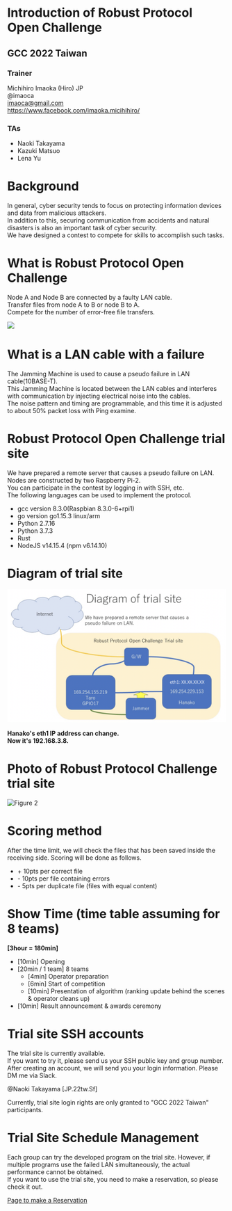 # Introduction of Robust Protocol Open Challenge

## GCC 2022 Taiwan  

### Trainer

Michihiro Imaoka (Hiro) JP  
@imaoca  
imaoca@gmail.com  
https://www.facebook.com/imaoka.micihihiro/

### TAs

- Naoki Takayama  
- Kazuki Matsuo  
- Lena Yu

# Background

In general, cyber security tends to focus on protecting information devices and data from malicious attackers.  
In addition to this, securing communication from accidents and natural disasters is also an important task of cyber security.  
We have designed a contest to compete for skills to accomplish such tasks.  

# What is Robust Protocol Open Challenge

Node A and Node B are connected by a faulty LAN cable.  
Transfer files from node A to B or node B to A.  
Compete for the number of error-free file transfers.  

![](img/fig1.png) 

# What is a LAN cable with a failure

The Jamming Machine is used to cause a pseudo failure in LAN cable(10BASE-T).  
This Jamming Machine is located between the LAN cables and interferes with communication by injecting electrical noise into the cables.  
The noise pattern and timing are programmable, and this time it is adjusted to about 50% packet loss with Ping examine.  

# Robust Protocol Open Challenge trial site

We have prepared a remote server that causes a pseudo failure on LAN.   
Nodes are constructed by two Raspberry Pi-2.  
You can participate in the contest by logging in with SSH, etc.  
The following languages can be used to implement the protocol.  

- gcc version 8.3.0(Raspbian 8.3.0-6+rpi1)  
- go version go1.15.3 linux/arm  
- Python 2.7.16  
- Python 3.7.3  
- Rust  
- NodeJS v14.15.4 (npm v6.14.10)

# Diagram of trial site

![Figure 4](img/fig4_new.png) 

**Hanako's eth1 IP address can change.  
Now it's 192.168.3.8.**

# Photo of Robust Protocol Challenge trial site

![Figure 2](img/fig2.png)

# Scoring method

After the time limit, we will check the files that has been saved inside the receiving side. Scoring will be done as follows.  
  
- \+ 10pts per correct file  
- \- 10pts per file containing errors  
- \- 5pts per duplicate file (files with equal content)  

# Show Time (time table assuming for 8 teams)

**[3hour = 180min]** 

- [10min] Opening  
- [20min / 1 team] 8 teams  
  - [4min] Operator preparation  
  - [6min] Start of competition  
  - [10min] Presentation of algorithm (ranking update behind the scenes & operator cleans up)    
- [10min] Result announcement & awards ceremony

# Trial site SSH accounts

The trial site is currently available.  
If you want to try it, please send us your SSH public key and group number.   
After creating an account, we will send you your login information. Please DM me via Slack.  
  
@Naoki Takayama [JP.22tw.Sf]
 
Currently, trial site login rights are only granted to "GCC 2022 Taiwan" participants.

# Trial Site Schedule Management

Each group can try the developed program on the trial site. 
However, if multiple programs use the failed LAN simultaneously, the actual performance cannot be obtained.  
If you want to use the trial site, you need to make a reservation, so please check it out.  

[Page to make a Reservation](https://calendly.com/rpoc)  
